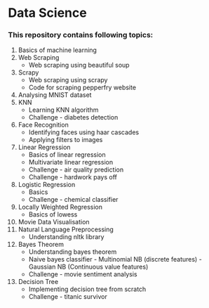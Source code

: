 # Data Science

### This repository contains following topics:
1. Basics of machine learning
2. Web Scraping
    * Web scraping using beautiful soup
3. Scrapy
    * Web scraping using scrapy
    * Code for scraping pepperfry website
4. Analysing MNIST dataset
5. KNN
    * Learning KNN algorithm
    * Challenge - diabetes detection
6. Face Recognition
    * Identifying faces using haar cascades
    * Applying filters to images
7. Linear Regression
    * Basics of linear regression
    * Multivariate linear regression
    * Challenge - air quality prediction
    * Challenge - hardwork pays off
8. Logistic Regression
    * Basics
    * Challenge - chemical classifier
9. Locally Weighted Regression
    * Basics of lowess
10. Movie Data Visualisation
11. Natural Language Preprocessing
    * Understanding nltk library
12. Bayes Theorem
    * Understanding bayes theorem
    * Naive bayes classifier - Multinomial NB (discrete features)
                             - Gaussian NB (Continuous value features)
    * Challenge - movie sentiment analysis
13. Decision Tree
    * Implementing decision tree from scratch
    * Challenge - titanic survivor